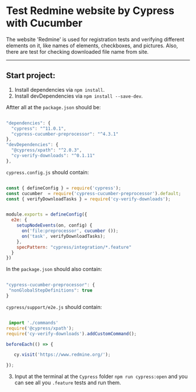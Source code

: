 # Test Redmine website by Cypress with Cucumber

The website 'Redmine' is used for registration tests and verifying different elements on it, like names of elements, checkboxes, and pictures. Also, there are test for checking downloaded file name from site.

  ______
  ## Start project:
  1. Install dependencies via `npm install`.
  2. Install devDependencies via `npm install --save-dev`.
      
  Aftter all at the `package.json`  should be: 
  ```JavaScript

  "dependencies": {
    "cypress": "^11.0.1",
    "cypress-cucumber-preprocessor": "^4.3.1"
  },
  "devDependencies": {
    "@cypress/xpath": "^2.0.3",
    "cy-verify-downloads": "^0.1.11"
  },

  ```
  `cypress.config.js` should contain:
  ```JavaScript
  
  const { defineConfig } = require('cypress');
  const cucumber  = require('cypress-cucumber-preprocessor').default;
  const { verifyDownloadTasks } = require('cy-verify-downloads');


  module.exports = defineConfig({
    e2e: {
      setupNodeEvents(on, config) {
        on('file:preprocessor', cucumber ());
        on('task', verifyDownloadTasks);
      },
      specPattern: "cypress/integration/*.feature"
    }
  })
 
  ```
  In the `package.json` should also contain:
   ```JavaScript
   
   "cypress-cucumber-preprocessor": {
    "nonGlobalStepDefinitions": true
  }

   ```
   `cypress/support/e2e.js` should contain:
   ```JavaScript

    import './commands'
  require('@cypress/xpath');
  require('cy-verify-downloads').addCustomCommand();

  beforeEach(() => {

      cy.visit('https://www.redmine.org/');

  });

  ```

  3.  Input at the terminal at the `Cypress` folder `npm run cypress:open` and you can see all you `.feature` tests and run them.

 